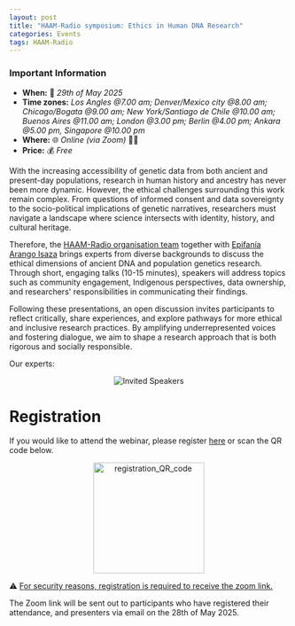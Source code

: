 ```yaml
---
layout: post
title: "HAAM-Radio symposium: Ethics in Human DNA Research"
categories: Events
tags: HAAM-Radio
---
```


### Important Information
- **When:** 📅 _29th of May 2025_
- **Time zones:** _Los Angles @7.00 am; Denver/Mexico city @8.00 am; Chicago/Bogata @9.00 am; New York/Santiago de Chile @10.00 am; Buenos Aires @11.00 am; London @3.00 pm; Berlin @4.00 pm; Ankara @5.00 pm, Singapore @10.00 pm_
- **Where:** 🌐 _Online (via Zoom)_ 🧑‍💻
- **Price:** 💰 _Free_


With the increasing accessibility of genetic data from both ancient and present-day populations, research in human history and ancestry has never been more dynamic. However, the ethical challenges surrounding this work remain complex. From questions of informed consent and data sovereignty to the socio-political implications of genetic narratives, researchers must navigate a landscape where science intersects with identity, history, and cultural heritage.

Therefore, the [HAAM-Radio organisation team](https://haam-community.github.io/projects/haam_radio/) together with [Epifanía Arango Isaza](https://haam-community.github.io/news/2024/08/19/news/) brings experts from diverse backgrounds to discuss the ethical dimensions of ancient DNA and population genetics research. Through short, engaging talks (10-15 minutes), speakers will address topics such as community engagement, Indigenous perspectives, data ownership, and researchers' responsibilities in communicating their findings.

Following these presentations, an open discussion invites participants to reflect critically, share experiences, and explore pathways for more ethical and inclusive research practices. By amplifying underrepresented voices and fostering dialogue, we aim to shape a research approach that is both rigorous and socially responsible.


Our experts: 
<p  align="middle">
<img src="{{ "assets/media/event_images/2025-05-19-event/invited-speakers-May2025.png" | relative_url }}" alt="Invited Speakers" >
</p>

# Registration 

If you would like to attend the webinar, please register [here](https://docs.google.com/forms/d/e/1FAIpQLSdfWJ2zIse_rJkvNcVSLYRVSqFAy0nhKAK8W85VjfzyuRFFcQ/viewform?usp=header) or scan the QR code below.

<p  align="middle">
<a href="https://docs.google.com/forms/d/e/1FAIpQLSdfWJ2zIse_rJkvNcVSLYRVSqFAy0nhKAK8W85VjfzyuRFFcQ/viewform?usp=header"><img src="{{ "assets/media/event_images/2025-05-19-event/qr-code_event_20250519.png" | relative_url }}" alt="registration_QR_code" width="200px" height="200px" ></a>
</p>

⚠️ <u>For security reasons, registration is required to receive the zoom link.</u>

The Zoom link will be sent out to participants who have registered their attendance, and presenters via email on the 28th of May 2025.